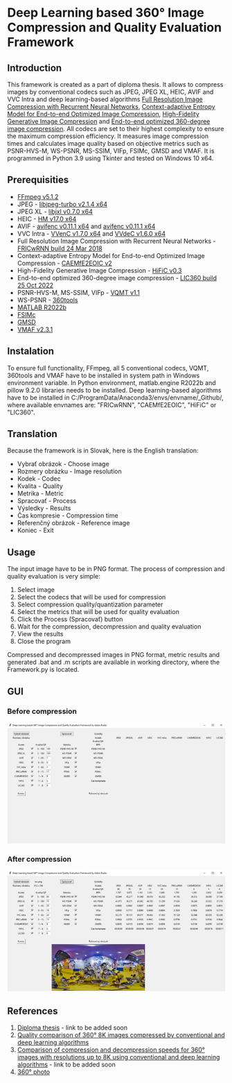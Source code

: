 # Deep Learning based 360° Image Compression and Quality Evaluation Framework


## Introduction
This framework is created as a part of diploma thesis. It allows to compress images by conventional codecs such as JPEG, JPEG XL, HEIC, AVIF and VVC Intra and deep learning-based algorithms [Full Resolution Image Compression with Recurrent Neural Networks](https://arxiv.org/abs/1608.05148), [Context-adaptive Entropy Model for End-to-end Optimized Image Compression](https://arxiv.org/abs/1809.10452), [High-Fidelity Generative Image Compression](https://arxiv.org/abs/2006.09965) and [End-to-end optimized 360-degree image compression](https://ieeexplore.ieee.org/document/9904466). All codecs are set to their highest complexity to ensure the maximum compression efficiency. It measures image compression times and calculates image quality based on objective metrics such as PSNR-HVS-M, WS-PSNR, MS-SSIM, VIFp, FSIMc, GMSD and VMAF. It is programmed in Python 3.9 using Tkinter and tested on Windows 10 x64.


## Prerequisities
* [FFmpeg v5.1.2](https://www.gyan.dev/ffmpeg/builds/packages/ffmpeg-5.1.2-full_build.7z)
* JPEG - [libjpeg-turbo v2.1.4 x64](https://sourceforge.net/projects/libjpeg-turbo/files/2.1.4/)
* JPEG XL - [libjxl v0.7.0 x64](https://github.com/libjxl/libjxl/releases/download/v0.7.0/jxl-x64-windows-static.zip)
* HEIC - [HM v17.0 x64](https://vcgit.hhi.fraunhofer.de/jvet/HM/-/archive/HM-17.0/HM-HM-17.0.zip)
* AVIF - [avifenc v0.11.1 x64](https://ci.appveyor.com/api/buildjobs/v39shvobkckxeo8y/artifacts/build%2Favifenc.exe) and [avifenc v0.11.1 x64](https://ci.appveyor.com/api/buildjobs/v39shvobkckxeo8y/artifacts/build%2Favifenc.exe) 
* VVC Intra - [VVenC v1.7.0 x64](https://github.com/fraunhoferhhi/vvenc/archive/refs/tags/v1.7.0.zip) and [VVdeC v1.6.0 x64](https://github.com/fraunhoferhhi/vvdec/archive/refs/tags/v1.6.0.zip)
* Full Resolution Image Compression with Recurrent Neural Networks - [FRICwRNN build 24 Mar 2018](https://github.com/tensorflow/models/tree/archive/research/compression)
* Context-adaptive Entropy Model for End-to-end Optimized Image Compression - [CAEMfE2EOIC v2](https://github.com/JooyoungLeeETRI/CA_Entropy_Model)
* High-Fidelity Generative Image Compression - [HiFiC v0.3](https://github.com/Justin-Tan/high-fidelity-generative-compression)
* End-to-end optimized 360-degree image compression - [LIC360 build 25 Oct 2022](https://github.com/limuhit/360-Image-Compression)
* PSNR-HVS-M, MS-SSIM, VIFp - [VQMT v1.1](https://www.epfl.ch/labs/mmspg/downloads/vqmt/)
* WS-PSNR - [360tools](https://github.com/Samsung/360tools)
* [MATLAB R2022b](https://www.mathworks.com/products/matlab.html)
* [FSIMc](https://web.comp.polyu.edu.hk/cslzhang/IQA/FSIM/Files/FeatureSIM.m)
* [GMSD](http://www4.comp.polyu.edu.hk/~cslzhang/IQA/GMSD/GMSD.m)
* [VMAF v2.3.1](https://github.com/Netflix/vmaf/releases/download/v2.3.1/vmaf.exe)


## Instalation
To ensure full functionality, FFmpeg, all 5 conventional codecs, VQMT, 360tools and VMAF have to be installed in system path in Windows environment variable. In Python environment, matlab.engine R2022b and pillow 9.2.0 libraries needs to be installed. Deep learning-based algorithms have to be installed in C:/ProgramData/Anaconda3/envs/envname/_Github/, where available envnames are: "FRICwRNN", "CAEMfE2EOIC", "HiFiC" or "LIC360". 


## Translation
Because the framework is in Slovak, here is the English translation:
* Vybrať obrázok - Choose image
* Rozmery obrázku - Image resolution
* Kodek - Codec
* Kvalita - Quality
* Metrika - Metric
* Spracovať - Process
* Výsledky - Results
* Čas kompresie - Compression time
* Referenčný obrázok - Reference image
* Koniec - Exit


## Usage
The input image have to be in PNG format. The process of compression and quality evaluation is very simple:
1. Select image
2. Select the codecs that will be used for compression
3. Select compression quality/quantization parameter
4. Select the metrics that will be used for quality evaluation
5. Click the Process (Spracovať) button
6. Wait for the compression, decompression and quality evaluation
7. View the results
8. Close the program

Compressed and decompressed images in PNG format, metric results and generated .bat and .m scripts are available in working directory, where the Framework.py is located.


## GUI
### Before compression
![Before compression](BeforeCompression.png)
### After compression
![After compression](AfterCompression.png)


## References
1. [Diploma thesis]() - link to be added soon
2. [Quality comparison of 360° 8K images compressed by conventional and deep learning algorithms](https://ieeexplore.ieee.org/document/10109066)
3. [Comparison of compression and decompression speeds for 360° images with resolutions up to 8K using conventional and deep learning algorithms]() - link to be added soon
4. [360° photo](https://www.kandaovr.com/gallery/)